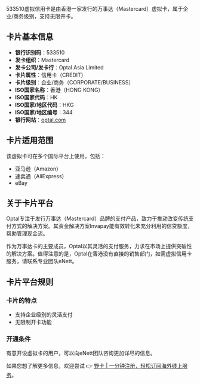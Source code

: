 533510虚拟信用卡是由香港一家发行的万事达（Mastercard）虚拟卡，属于企业/商务级别，支持无限开卡。

## 卡片基本信息

- **银行识别码**：533510
- **发卡组织**：Mastercard
- **发卡公司/发卡行**：Optal Asia Limited
- **卡片属性**：信用卡（CREDIT）
- **卡片级别**：企业/商务（CORPORATE/BUSINESS）
- **ISO国家名称**：香港（HONG KONG）
- **ISO国家代码**：HK
- **ISO国家/地区代码**：HKG
- **ISO国家/地区编号**：344
- **银行网站**：[optal.com](https://optal.com)

## 卡片适用范围

该虚拟卡可在多个国际平台上使用，包括：

- 亚马逊（Amazon）
- 速卖通（AliExpress）
- eBay

## 关于卡片平台

Optal专注于发行万事达（Mastercard）品牌的支付产品，致力于推动改变传统支付方式的解决方案。其资金解决方案Invapay能有效转化未充分利用的信贷额度，帮助管理现金流。

作为万事达卡的主要成员，Optal以其灵活的支付服务，力求在市场上提供突破性的解决方案。值得注意的是，Optal在香港没有直接的销售部门，如需虚拟信用卡服务，请联系专业团队eNett。

## 卡片平台规则

### 卡片的特点

- 支持企业级别的灵活支付
- 无限制开卡功能

### 开通条件

有意开设虚拟卡的用户，可以向eNett团队咨询更加详尽的信息。

如果您想了解更多信息，欢迎尝试 👉 [野卡 | 一分钟注册，轻松订阅海外线上服务](https://bit.ly/bewildcard)。